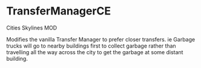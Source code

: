 # TransferManagerCE
Cities Skylines MOD

Modifies the vanilla Transfer Manager to prefer closer transfers. ie Garbage trucks will go to nearby buildings first to collect garbage rather than travelling all the way across the city to get the garbage at some distant building.
